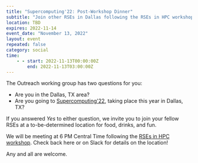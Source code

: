 ```yaml
---
title: "Supercomputing'22: Post-Workshop Dinner"
subtitle: "Join other RSEs in Dallas following the RSEs in HPC workshop"
location: TBD
expires: 2022-11-14
event_date: "November 13, 2022"
layout: event
repeated: false
category: social
time:
    - - start: 2022-11-13T00:00:00Z
        end: 2022-11-13T03:00:00Z
---
```


The Outreach working group has two questions for you:

- Are you in the Dallas, TX area?
- Are you going to [Supercomputing'22](https://sc22.supercomputing.org/), taking place this year in Dallas, TX?

If you answered _Yes_ to either question, we invite you to join your fellow
RSEs at a to-be-determined location for food, drinks, and fun.

We will be meeting at 6 PM Central Time following the
[RSEs in HPC workshop](https://us-rse.org/rse-hpc-2022/). Check back here or on Slack for details on the location!

Any and all are welcome.
